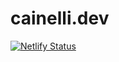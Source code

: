 # cainelli.dev

[![Netlify Status](https://api.netlify.com/api/v1/badges/a4fac0b4-a2d5-40dd-a38a-e762df50340c/deploy-status)](https://app.netlify.com/sites/cainelli/deploys)
